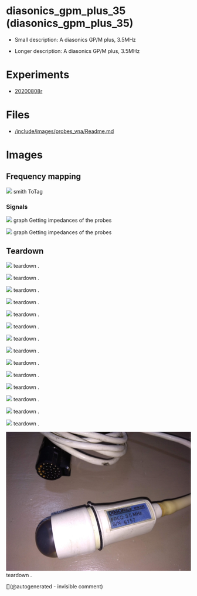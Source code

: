 # diasonics_gpm_plus_35 (diasonics_gpm_plus_35)

* Small description: A diasonics GP/M plus, 3.5MHz

* Longer description: A diasonics GP/M plus, 3.5MHz

# Experiments

* [20200808r](/include/experiments/auto/20200808r.md)


# Files

* [/include/images/probes_vna/Readme.md](/include/images/probes_vna/Readme.md)


# Images

## Frequency mapping 

![](/include/images/probes_vna/diasonics_gpm_plus_35.s1p.png)
smith
ToTag

### Signals 

![](/include/20200809r/images/P_20200508_153306.jpg)
graph
Getting impedances of the probes

![](/include/20200809r/images/probeC.jpg)
graph
Getting impedances of the probes

## Teardown 

![](/include/images/diasonics_gpm_plus_35/P_20191230_194816.jpg)
teardown
.

![](/include/images/diasonics_gpm_plus_35/P_20191230_194820.jpg)
teardown
.

![](/include/images/diasonics_gpm_plus_35/P_20191230_194824.jpg)
teardown
.

![](/include/images/diasonics_gpm_plus_35/P_20191230_194843.jpg)
teardown
.

![](/include/images/diasonics_gpm_plus_35/P_20191230_195008.jpg)
teardown
.

![](/include/images/diasonics_gpm_plus_35/P_20191230_195011.jpg)
teardown
.

![](/include/images/diasonics_gpm_plus_35/P_20191230_195543.jpg)
teardown
.

![](/include/images/diasonics_gpm_plus_35/P_20191230_195549.jpg)
teardown
.

![](/include/images/diasonics_gpm_plus_35/P_20191230_195735.jpg)
teardown
.

![](/include/images/diasonics_gpm_plus_35/P_20191230_195922.jpg)
teardown
.

![](/include/images/diasonics_gpm_plus_35/P_20191230_200306.jpg)
teardown
.

![](/include/images/diasonics_gpm_plus_35/P_20191230_200308.jpg)
teardown
.

![](/include/images/diasonics_gpm_plus_35/P_20191230_200425.jpg)
teardown
.

![](/include/images/diasonics_gpm_plus_35/P_20191230_200702.jpg)
teardown
.

![](/include/probes/viewmes/diasonics_gpm_plus_35.jpg)
teardown
.





[](@autogenerated - invisible comment)